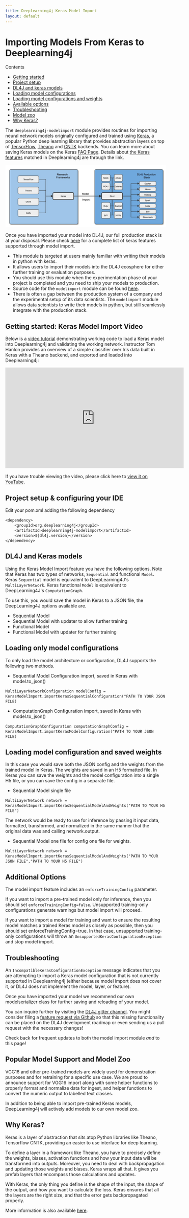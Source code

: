 ```yaml
---
title: Deeplearning4j Keras Model Import
layout: default
---
```


# Importing Models From Keras to Deeplearning4j

Contents

* [Getting started](#getting-started)
* [Project setup](#project-setup)
* [DL4J and keras models](#models)
* [Loading model configurations](#configs)
* [Loading model configurations and weights](#weights)
* [Available options](#options)
* [Troubleshooting](#trouble)
* [Model zoo](#zoo)
* [Why Keras?](#keras)


The `deeplearning4j-modelimport` module provides routines for importing neural network models originally configured
and trained using [Keras](https://keras.io/), a popular Python deep learning library that provides abstraction
layers on top of [TensorFlow](https://www.tensorflow.org), [Theano](http://deeplearning.net/software/theano/) and [CNTK](https://docs.microsoft.com/en-us/cognitive-toolkit/)
backends. You can learn more about saving Keras models on the Keras [FAQ Page](https://keras.io/getting-started/faq/#how-can-i-save-a-keras-model). Details about [the Keras features](https://deeplearning4j.org/keras-supported-features) matched in Deeplearning4j are through the link.

![Model Import Schema](./img/dl4j_model_import.jpg)

Once you have imported your model into DL4J, our full production stack is at your disposal. Please check [here](https://deeplearning4j.org/keras-supported-features) for a complete list of keras features supported through model import.

- This module is targeted at users mainly familiar with writing their models in python with keras.
- It allows users to import their models into the DL4J ecosphere for either further training or evaluation purposes.
- You should use this module when the experimentation phase of your project is completed and you need to ship your models to production.
- Source code for the `modelimport` module can be found [here](https://github.com/deeplearning4j/deeplearning4j/tree/master/deeplearning4j-modelimport/src/main/java/org/deeplearning4j/nn/modelimport/keras).
- There is often a gap between the production system of a company and the experimental setup of its data scientists. The `modelimport` module allows data scientists to write their models in python, but still seamlessly integrate with the production stack.

## <a name="getting-started">Getting started: Keras Model Import Video</a>

Below is a [video tutorial](https://www.youtube.com/embed/bI1aR1Tj2DM) demonstrating working code to load a Keras model into Deeplearning4j and validating the working network. Instructor Tom Hanlon provides an overview of a simple classifier over Iris data built in Keras with a Theano backend, and exported and loaded into Deeplearning4j:

<iframe width="560" height="315" src="https://www.youtube.com/embed/bI1aR1Tj2DM" frameborder="0" allowfullscreen></iframe>

If you have trouble viewing the video, please click here to [view it on YouTube](https://www.youtube.com/embed/bI1aR1Tj2DM).

## <a name="project-setup">Project setup & configuring your IDE</a>

Edit your pom.xml adding the following dependency

```
<dependency>
    <groupId>org.deeplearning4j</groupId>
    <artifactId>deeplearning4j-modelimport</artifactId>
    <version>${dl4j.version}</version>
</dependency>
```

## <a name="models">DL4J and Keras models</a>

Using the Keras Model Import feature you have the following options. Note that Keras has two types of networks, `Sequential` and functional `Model`. Keras `Sequential` model is equivalent to DeepLearning4J's `MultiLayerNetwork`. Keras functional `Model` is equivalent to DeepLearning4J's `ComputationGraph`.  

To use this, you would save the model in Keras to a JSON file, the DeepLearning4J options available are.

* Sequential Model
* Sequential Model with updater to allow further training
* Functional Model
* Functional Model with updater for further training

## <a name="configs">Loading only model configurations</a>

To only load the model architecture or configuration, DL4J supports the following two methods.

* Sequential Model Configuration import, saved in Keras with model.to_json()

```
MultiLayerNetworkConfiguration modelConfig = KerasModelImport.importKerasSequentialConfiguration("PATH TO YOUR JSON FILE)

```

* ComputationGraph Configuration import, saved in Keras with model.to_json()

```
ComputationGraphConfiguration computationGraphConfig = KerasModelImport.importKerasModelConfiguration("PATH TO YOUR JSON FILE)

```

## <a name="configs">Loading model configuration and saved weights</a>

In this case you would save both the JSON config and the weights from the trained model in Keras. The weights are saved in an H5 formatted file. In Keras you can save the weights and the model configuration into a single H5 file, or you can save the config in a separate file.

* Sequential Model single file

```
MultiLayerNetwork network = KerasModelImport.importKerasSequentialModelAndWeights("PATH TO YOUR H5 FILE")

```

The network would be ready to use for inference by passing it input data, formatted, transformed, and normalized in the same manner that the original data was and calling network.output.

* Sequential Model one file for config one file for weights.


```
MultiLayerNetwork network = KerasModelImport.importKerasSequentialModelAndWeights("PATH TO YOUR JSON FILE","PATH TO YOUR H5 FILE")

```

## <a name="options">Additional Options</a>

The model import feature includes an `enforceTrainingConfig` parameter.

If you want to import a pre-trained model only for inference, then you should set `enforceTrainingConfig=false`. Unsupported training-only configurations generate warnings but model import will proceed.

If you want to import a model for training and want to ensure the resulting model matches a trained Keras model as closely as possible, then you should set enforceTrainingConfig=true. In that case, unsupported training-only configurations will throw an `UnsupportedKerasConfigurationException` and stop model import.

## <a name="trouble">Troubleshooting</a>
An `IncompatibleKerasConfigurationException` message indicates that you are attempting to import a Keras model configuration
that is not currently supported in Deeplearning4j (either because model import does not cover it, or DL4J does not implement the model, layer, or feature).

Once you have imported your model we recommend our own modelserializer class for further saving and reloading of your model.

You can inquire further by visiting the [DL4J gitter channel](https://gitter.im/deeplearning4j/deeplearning4j). You might consider filing a [feature request via Github](https://github.com/deeplearning4j/deeplearning4j/issues) so that this missing functionality can be placed on the DL4J development roadmap or even sending us a pull request with the necessary changes!

Check back for frequent updates to both the model import module *and* to this page!

## <a name="zoo">Popular Model Support and Model Zoo</a>

VGG16 and other pre-trained models are widely used for demonstration purposes and for retraining for a specific use case. We are proud to announce support for VGG16 import along with some helper functions to properly format and normalize data for ingest, and helper functions to convert the numeric output to labelled text classes.  

In addition to being able to import pre-trained Keras models, DeepLearning4j will actively add models to our own model zoo.


## <a name="keras">Why Keras?</a>

Keras is a layer of abstraction that sits atop Python libraries like Theano, Tensorflow CNTK, providing an easier to use interface for deep learning.

To define a layer in a framework like Theano, you have to precisely define the weights, biases, activation functions and how your input data will be transformed into outputs.
Moreover, you need to deal with backpropagation and updating those weights and biases. Keras wraps all that. It gives you prefab layers that encompass those calculations and updates.

With Keras, the only thing you define is the shape of the input, the shape of the output, and how you want to calculate the loss. Keras ensures that all the layers are the right size, and that the error gets backpropagated properly.

More information is also available [here](http://deeplearning4j.org/keras).

